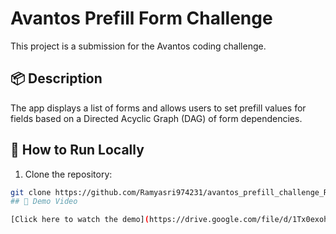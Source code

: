 # Avantos Prefill Form Challenge

This project is a submission for the Avantos coding challenge.

## 📦 Description

The app displays a list of forms and allows users to set prefill values for fields based on a Directed Acyclic Graph (DAG) of form dependencies.

## 🚀 How to Run Locally

1. Clone the repository:
```bash
git clone https://github.com/Ramyasri974231/avantos_prefill_challenge_Ramyasri.git
## 🎥 Demo Video

[Click here to watch the demo](https://drive.google.com/file/d/1Tx0exohd4mtOFzlihBG3YDbAwpasP51P/view?usp=sharing)

